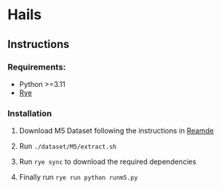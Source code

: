 # Hails

## Instructions

### Requirements:

- Python >=3.11
- [Rye](https://rye-up.com/guide/installation/)

### Installation

1. Download M5 Dataset following the instructions in [Reamde](dataset/M5/README.md)

2. Run `./dataset/M5/extract.sh`

3. Run `rye sync` to download the required dependencies

4. Finally run `rye run python runm5.py`
